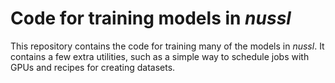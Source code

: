 # Code for training models in *nussl*

This repository contains the code for training many of the models
in *nussl*. It contains a few extra utilities, such as a simple way
to schedule jobs with GPUs and recipes for creating datasets.
